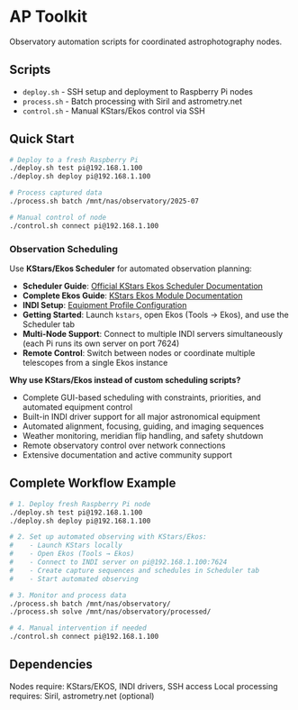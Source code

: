 # AP Toolkit

Observatory automation scripts for coordinated astrophotography nodes.

## Scripts

- `deploy.sh` - SSH setup and deployment to Raspberry Pi nodes
- `process.sh` - Batch processing with Siril and astrometry.net
- `control.sh` - Manual KStars/Ekos control via SSH

## Quick Start

```bash
# Deploy to a fresh Raspberry Pi
./deploy.sh test pi@192.168.1.100
./deploy.sh deploy pi@192.168.1.100

# Process captured data
./process.sh batch /mnt/nas/observatory/2025-07

# Manual control of node
./control.sh connect pi@192.168.1.100
```

### Observation Scheduling

Use **KStars/Ekos Scheduler** for automated observation planning:

- **Scheduler Guide**: [Official KStars Ekos Scheduler Documentation](https://docs.kde.org/trunk5/en/kstars/kstars/ekos-scheduler.html)
- **Complete Ekos Guide**: [KStars Ekos Module Documentation](https://docs.kde.org/trunk5/en/kstars/kstars/ekos.html)
- **INDI Setup**: [Equipment Profile Configuration](https://docs.kde.org/trunk5/en/kstars/kstars/ekos-profile-wizard.html)
- **Getting Started**: Launch `kstars`, open Ekos (Tools → Ekos), and use the Scheduler tab
- **Multi-Node Support**: Connect to multiple INDI servers simultaneously (each Pi runs its own server on port 7624)
- **Remote Control**: Switch between nodes or coordinate multiple telescopes from a single Ekos instance

**Why use KStars/Ekos instead of custom scheduling scripts?**
- Complete GUI-based scheduling with constraints, priorities, and automated equipment control
- Built-in INDI driver support for all major astronomical equipment
- Automated alignment, focusing, guiding, and imaging sequences
- Weather monitoring, meridian flip handling, and safety shutdown
- Remote observatory control over network connections
- Extensive documentation and active community support

## Complete Workflow Example

```bash
# 1. Deploy fresh Raspberry Pi node
./deploy.sh test pi@192.168.1.100
./deploy.sh deploy pi@192.168.1.100

# 2. Set up automated observing with KStars/Ekos:
#    - Launch KStars locally
#    - Open Ekos (Tools → Ekos)
#    - Connect to INDI server on pi@192.168.1.100:7624
#    - Create capture sequences and schedules in Scheduler tab
#    - Start automated observing

# 3. Monitor and process data
./process.sh batch /mnt/nas/observatory/
./process.sh solve /mnt/nas/observatory/processed/

# 4. Manual intervention if needed
./control.sh connect pi@192.168.1.100
```

## Dependencies

Nodes require: KStars/EKOS, INDI drivers, SSH access
Local processing requires: Siril, astrometry.net (optional)
